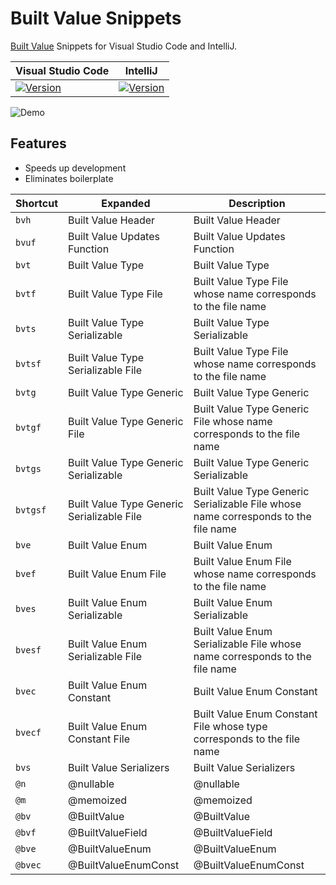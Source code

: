 # Built Value Snippets
 
[Built Value](https://github.com/google/built_value.dart) Snippets for Visual Studio Code and IntelliJ.

| Visual Studio Code                                                                           | IntelliJ                                                                                            |
| ---------------------------------------------------------------------------------- | ------------------------------------------------------------------------------------------------------ |
| [![Version](https://vsmarketplacebadge.apphb.com/version/GiancarloCode.built-value-snippets.svg)](https://marketplace.visualstudio.com/items?itemName=GiancarloCode.built-value-snippets)             |[![Version](https://img.shields.io/jetbrains/plugin/v/13786)](https://plugins.jetbrains.com/plugin/13786-built-value-snippets) 



![Demo](https://giancarlocode.com/wp-content/uploads/built_value_snippets_1.gif)

## Features
- Speeds up development 
- Eliminates boilerplate 

| Shortcut   | Expanded                 | Description                                                                                                                                                                             |
| ---------- | ------------------------ | --------------------------------------------------------------------------------------------------------------------------------------------------------------------------------------- |
| `bvh`    | Built Value Header        | Built Value Header
| `bvuf`    | Built Value Updates Function        | Built Value Updates Function
| `bvt`    | Built Value Type         | Built Value Type                                                                                                                                                             |
| `bvtf`    | Built Value Type File          | Built Value Type File whose name corresponds to the file name                                                                                                                           |
| `bvts`      | Built Value Type Serializable             | Built Value Type Serializable                                                                                                                   |
| `bvtsf`     | Built Value Type Serializable File                | Built Value Type File whose name corresponds to the file name                                                   |
| `bvtg`      | Built Value Type Generic                  | Built Value Type Generic
| `bvtgf`      | Built Value Type Generic File                 | Built Value Type Generic File whose name corresponds to the file name
| `bvtgs`      | Built Value Type Generic Serializable                 | Built Value Type Generic Serializable
| `bvtgsf`      | Built Value Type Generic Serializable File                 | Built Value Type Generic Serializable File whose name corresponds to the file name
| `bve`      | Built Value Enum                  | Built Value Enum
| `bvef`      | Built Value Enum File                 | Built Value Enum File whose name corresponds to the file name
| `bves`      | Built Value Enum Serializable                | Built Value Enum Serializable
| `bvesf`      | Built Value Enum Serializable File                 | Built Value Enum Serializable File whose name corresponds to the file name
| `bvec`      | Built Value Enum Constant                 | Built Value Enum Constant
| `bvecf`      | Built Value Enum Constant File                 | Built Value Enum Constant File whose type corresponds to the file name
| `bvs`      | Built Value Serializers                 | Built Value Serializers
| `@n`      | @nullable                 | @nullable
| `@m`      | @memoized                | @memoized
| `@bv`      | @BuiltValue              | @BuiltValue
| `@bvf`      | @BuiltValueField                 | @BuiltValueField
| `@bve`      | @BuiltValueEnum                 | @BuiltValueEnum
| `@bvec`      | @BuiltValueEnumConst                 | @BuiltValueEnumConst